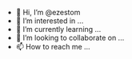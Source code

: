 - 👋 Hi, I’m @ezestom
- 👀 I’m interested in ...
- 🌱 I’m currently learning ...
- 💞️ I’m looking to collaborate on ...
- 📫 How to reach me ...

<!---
ezestom/ezestom is a ✨ special ✨ repository because its `README.md` (this file) appears on your GitHub profile.
You can click the Preview link to take a look at your changes.
--->
